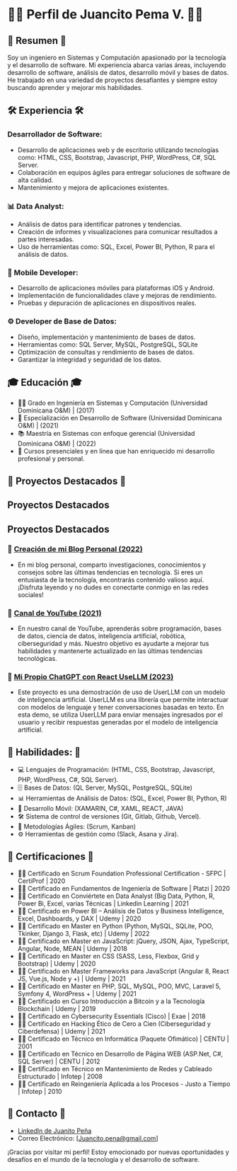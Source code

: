 # 👨‍💻 Perfil de Juancito Pema V. 👨‍💻

## 🚀 Resumen 🚀

Soy un ingeniero en Sistemas y Computación apasionado por la tecnología y el desarrollo de software. Mi experiencia abarca varias áreas, incluyendo desarrollo de software, análisis de datos, desarrollo móvil y bases de datos. He trabajado en una variedad de proyectos desafiantes y siempre estoy buscando aprender y mejorar mis habilidades.

## 🛠️ Experiencia 🛠️

### Desarrollador de Software:

- Desarrollo de aplicaciones web y de escritorio utilizando tecnologías como: HTML, CSS, Bootstrap, Javascript, PHP, WordPress, C#, SQL Server.
- Colaboración en equipos ágiles para entregar soluciones de software de alta calidad.
- Mantenimiento y mejora de aplicaciones existentes.

### 📊 Data Analyst:

- Análisis de datos para identificar patrones y tendencias.
- Creación de informes y visualizaciones para comunicar resultados a partes interesadas.
- Uso de herramientas como: SQL, Excel, Power BI, Python, R para el análisis de datos.

### 📲 Mobile Developer:

- Desarrollo de aplicaciones móviles para plataformas iOS y Android.
- Implementación de funcionalidades clave y mejoras de rendimiento.
- Pruebas y depuración de aplicaciones en dispositivos reales.

### ⚙️ Developer de Base de Datos:

- Diseño, implementación y mantenimiento de bases de datos.
- Herramientas como: SQL Server, MySQL, PostgreSQL, SQLite
- Optimización de consultas y rendimiento de bases de datos.
- Garantizar la integridad y seguridad de los datos.

## 🎓 Educación 🎓

- 👨‍🎓 Grado en Ingeniería en Sistemas y Computación (Universidad Dominicana O&M) | (2017)
- 🚀 Especialización en Desarrollo de Software (Universidad Dominicana O&M) | (2021)
- 📚 Maestría en Sistemas con enfoque gerencial (Universidad Dominicana O&M) | (2022)
- 📖 Cursos presenciales y en línea que han enriquecido mi desarrollo profesional y personal.

## 🚀 Proyectos Destacados 🚀

## Proyectos Destacados

## Proyectos Destacados

### 📖 [Creación de mi Blog Personal (2022)](https://advisertecnology.com/)
- En mi blog personal, comparto investigaciones, conocimientos y consejos sobre las últimas tendencias en tecnología. Si eres un entusiasta de la tecnología, encontrarás contenido valioso aquí. ¡Disfruta leyendo y no dudes en conectarte conmigo en las redes sociales!

### 🎥 [Canal de YouTube (2021)](https://www.youtube.com/@JuancitoPenaV)
- En nuestro canal de YouTube, aprenderás sobre programación, bases de datos, ciencia de datos, inteligencia artificial, robótica, ciberseguridad y más. Nuestro objetivo es ayudarte a mejorar tus habilidades y mantenerte actualizado en las últimas tendencias tecnológicas.

### 💬 [Mi Propio ChatGPT con React UseLLM (2023)](https://userllm-tutorial-juancitopena.vercel.app/)
- Este proyecto es una demostración de uso de UserLLM con un modelo de inteligencia artificial. UserLLM es una librería que permite interactuar con modelos de lenguaje y tener conversaciones basadas en texto. En esta demo, se utiliza UserLLM para enviar mensajes ingresados por el usuario y recibir respuestas generadas por el modelo de inteligencia artificial.



## 💼 Habilidades: 💼

- 💻 Lenguajes de Programación: (HTML, CSS, Bootstrap, Javascript, PHP, WordPress, C#, SQL Server).
- 🗄️ Bases de Datos: (QL Server, MySQL, PostgreSQL, SQLite)
- 📊 Herramientas de Análisis de Datos: (SQL, Excel, Power BI, Python, R)
- 📱 Desarrollo Móvil: (XAMARIN, C#, XAML, REACT, JAVA)
- 🛠️ Sistema de control de versiones (Git, Gitlab, Github, Vercel).
- 🔄 Metodologías Ágiles: (Scrum, Kanban)
- ⚙️ Herramientas de gestión como (Slack, Asana y Jira).

## 📜 Certificaciones 📜

- 👨‍🎓 Certificado en Scrum Foundation Professional Certification - SFPC | CertiProf | 2020
- 👨‍🎓 Certificado en Fundamentos de Ingeniería de Software | Platzi | 2020
- 👨‍🎓 Certificado en Conviértete en Data Analyst (Big Data, Python, R, Power Bi, Excel, varias Técnicas | Linkedin Learning | 2021
- 👨‍🎓 Certificado en Power BI – Análisis de Datos y Business Intelligence, Excel, Dashboards, y DAX | Udemy | 2020
- 👨‍🎓 Certificado en Master en Python (Python, MySQL, SQLite, POO, Tkinker, Django 3, Flask, etc) | Udemy | 2022
- 👨‍🎓 Certificado en Master en JavaScript: jQuery, JSON, Ajax, TypeScript, Angular, Node, MEAN | Udemy | 2018
- 👨‍🎓 Certificado en Master en CSS (SASS, Less, Flexbox, Grid y Bootstrap) | Udemy | 2020
- 👨‍🎓 Certificado en Master Frameworks para JavaScript (Angular 8, React JS, Vue.js, Node y +) | Udemy | 2021
- 👨‍🎓 Certificado en Master en PHP, SQL, MySQL, POO, MVC, Laravel 5, Symfony 4, WordPress + | Udemy | 2021
- 👨‍🎓 Certificado en Curso Introducción a Bitcoin y a la Tecnología Blockchain | Udemy | 2019
- 👨‍🎓 Certificado en Cybersecurity Essentials (Cisco) | Exae | 2018
- 👨‍🎓 Certificado en Hacking Ético de Cero a Cien (Ciberseguridad y Ciberdefensa) | Udemy | 2021
- 👨‍🎓 Certificado en Técnico en Informática (Paquete Ofimático) | CENTU | 2001
- 👨‍🎓 Certificado en Técnico en Desarrollo de Página WEB (ASP.Net, C#, SQL Server) | CENTU | 2012
- 👨‍🎓 Certificado en Técnico en Mantenimiento de Redes y Cableado Estructurado | Infotep | 2008
- 👨‍🎓 Certificado en Reingeniería Aplicada a los Procesos - Justo a Tiempo | Infotep | 2010

## 📧 Contacto 📧

- [LinkedIn de Juanito Peña](https://www.linkedin.com/in/juancitope%C3%B1a/)
- Correo Electrónico: [Juancito.pena@gmail.com]

¡Gracias por visitar mi perfil! Estoy emocionado por nuevas oportunidades y desafíos en el mundo de la tecnología y el desarrollo de software.

